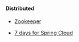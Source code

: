 #### Distributed

- [Zookeeper](http://blog.csdn.net/tlk20071/article/details/77145755)

- [7 days for Spring Cloud](http://www.cnblogs.com/skyblog/p/5127690.html)